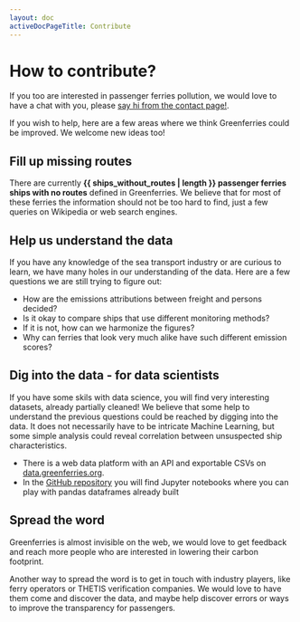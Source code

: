 ```yaml
---
layout: doc
activeDocPageTitle: Contribute
---
```


# How to contribute?

If you too are interested in passenger ferries pollution, we would love to have a chat with you, please [say hi from the contact page!](/doc/contact).

If you wish to help, here are a few areas where we think Greenferries could be improved. We welcome new ideas too!

## Fill up missing routes

There are currently **{{ ships_without_routes | length }} passenger ferries ships with no routes** defined in Greenferries. We believe that for most of these ferries the information should not be too hard to find, just a few queries on Wikipedia or web search engines.

## Help us understand the data

If you have any knowledge of the sea transport industry or are curious to learn, we have many holes in our understanding of the data. Here are a few questions we are still trying to figure out:

- How are the emissions attributions between freight and persons decided?
- Is it okay to compare ships that use different monitoring methods?
- If it is not, how can we harmonize the figures?
- Why can ferries that look very much alike have such different emission scores?

## Dig into the data - for data scientists

If you have some skils with data science, you will find very interesting datasets, already partially cleaned! We believe that some help to understand the previous questions could be reached by digging into the data. It does not necessarily have to be intricate Machine Learning, but some simple analysis could reveal correlation between unsuspected ship characteristics.

- There is a web data platform with an API and exportable CSVs on [data.greenferries.org](https://data.greenferries.org).
- In the [GitHub repository](https://github.com/greenferries/greenferries/tree/master/data/notebooks) you will find Jupyter notebooks where you can play with pandas dataframes already built

## Spread the word

Greenferries is almost invisible on the web, we would love to get feedback and reach more people who are interested in lowering their carbon footprint.

Another way to spread the word is to get in touch with industry players, like ferry operators or THETIS verification companies. We would love to have them come and discover the data, and maybe help discover errors or ways to improve the transparency for passengers.
